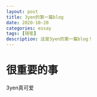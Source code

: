 ```yaml
---
layout: post
title: 3yen的第一篇blog
date: 2020-10-20
categories: essay
tags: [随笔]
description: 这是3yen的第一篇blog！
---
```




# 很重要的事

3yen真可爱






